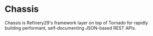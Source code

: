 Chassis
=======

Chassis is Refinery29's framework layer on top of Tornado for rapidly building
performant, self-documenting JSON-based REST APIs.
